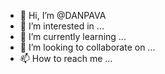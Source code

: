 - 👋 Hi, I’m @DANPAVA
- 👀 I’m interested in ...
- 🌱 I’m currently learning ...
- 💞️ I’m looking to collaborate on ...
- 📫 How to reach me ...

<!---
DANPAVA/DANPAVA is a ✨ special ✨ repository because its `README.md` (this file) appears on your GitHub profile.
You can click the Preview link to take a look at your changes.
--->
